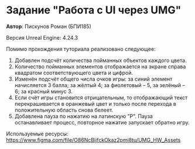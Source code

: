 # Задание "Работа с UI через UMG"

**Автор**: Пискунов Роман (БПИ185)

Версия Unreal Engine: 4.24.3

Помимо прохождения туториала реализовано следующее:
1. Добавлен подсчёт количества пойманных объектов каждого цвета.
2. Количество пойманных элементов отображается на экране справа квадратом соответствующего цвета и цифрой.
3. Изменён подсчёт общего числа очков игры: за синий элемент начисляется 3 балла; за жёлтый 4; за фиолетовый – 5, за зелёный – 6; за красный минус 3.
4. Если счёт игры становится отрицательным, то отображающий текст перекрашивается в оранжевый цвет и только после перехода в положительную область снова белеет.
5. Добавлена пауза по нажатию на латинскую "P". Пауза останавливает процесс, повторное нажатие запускает обратно игру.

Используемые ресурсы:
https://www.figma.com/file/O86NcBijfckOkaz2pmi8tu/UMG_HW_Assets
